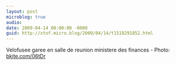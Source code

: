 ```yaml
---
layout: post
microblog: true
audio: 
date: 2009-04-14 00:00:00 -0000
guid: http://xtof.micro.blog/2009/04/14/t1518291852.html
---
```

Velofusee garee en salle de reunion ministere des finances  - Photo: [bkite.com/06tDr](http://bkite.com/06tDr)
